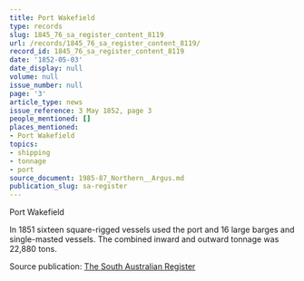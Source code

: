 ```yaml
---
title: Port Wakefield
type: records
slug: 1845_76_sa_register_content_8119
url: /records/1845_76_sa_register_content_8119/
record_id: 1845_76_sa_register_content_8119
date: '1852-05-03'
date_display: null
volume: null
issue_number: null
page: '3'
article_type: news
issue_reference: 3 May 1852, page 3
people_mentioned: []
places_mentioned:
- Port Wakefield
topics:
- shipping
- tonnage
- port
source_document: 1985-87_Northern__Argus.md
publication_slug: sa-register
---
```


Port Wakefield

In 1851 sixteen square-rigged vessels used the port and 16 large barges and single-masted vessels.  The combined inward and outward tonnage was 22,880 tons.

Source publication: [The South Australian Register](/publications/sa-register/)
